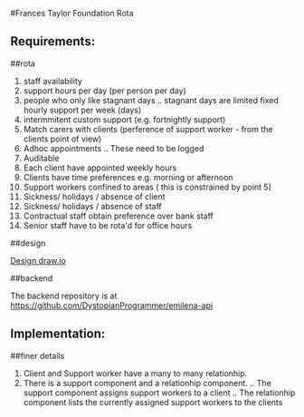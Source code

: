 #Frances Taylor Foundation Rota


Requirements:
------------

##rota

1. staff availability
2. support hours per day (per person per day)
3. people who only like stagnant days
.. stagnant days are limited fixed hourly support per week (days)
4. intermmitent custom support (e.g. fortnightly support)
5. Match carers with clients (perference of support worker - from the clients point of view)
6. Adhoc appointments
.. These need to be logged
7. Auditable
8. Each client have appointed weekly hours
9. Clients have time preferences e.g. morning or afternoon
10. Support workers confined to areas ( this is constrained by point 5)
11. Sickness/ holidays / absence of client
12. Sickness/ holidays / absence of staff
13. Contractual staff obtain preference over bank staff
14. Senior staff have to be rota'd for office hours

##design

[Design draw.io](https://www.draw.io/#G0B5PamaXEsqiHb3VkbGVFd01rVUk)

##backend

The backend repository is at https://github.com/DystopianProgrammer/emilena-api


Implementation:
--------------

##finer details

1. Client and Support worker have a many to many relationhip.
2. There is a support component and a relationhip component.
.. The support component assigns support workers to a client
.. The relationhip component lists the currently assigned support workers to the clients
